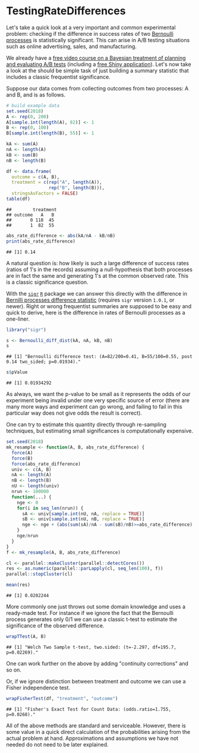 TestingRateDifferences
================

Let's take a quick look at a very important and common experimental problem: checking if the difference in success rates of two [Bernoulli processes](https://en.wikipedia.org/wiki/Bernoulli_process) is statistically significant. This can arise in A/B testing situations such as online advertising, sales, and manufacturing.

We already have a [free video course on a Bayesian treatment of planning and evaluating A/B tests](http://www.win-vector.com/blog/2016/02/free-video-course-applied-bayesian-ab-testing-in-r/) (including a [free Shiny application](https://github.com/WinVector/CampaignPlanner_v3)). Let's now take a look at the should be simple task of just building a summary statistic that includes a classic frequentist significance.

Suppose our data comes from collecting outcomes from two processes: A and B, and is as follows.

``` r
# build example data
set.seed(2018)
A <- rep(0, 200)
A[sample.int(length(A), 82)] <- 1
B <- rep(0, 100)
B[sample.int(length(B), 55)] <- 1

kA <- sum(A)
nA <- length(A)
kB <- sum(B)
nB <- length(B)

df <- data.frame(
  outcome = c(A, B), 
  treatment = c(rep("A", length(A)), 
                rep("B", length(B))),
  stringsAsFactors = FALSE)
table(df)
```

    ##        treatment
    ## outcome   A   B
    ##       0 118  45
    ##       1  82  55

``` r
abs_rate_difference <- abs(kA/nA - kB/nB)
print(abs_rate_difference)
```

    ## [1] 0.14

A natural question is: how likely is such a large difference of success rates (ratios of 1's in the records) assuming a null-hypothesis that both processes are in fact the same and generating 1's at the common observed rate. This is a classic significance question.

With the [`sigr`](https://CRAN.R-project.org/package=sigr) [`R`](https://www.r-project.org) package we can answer this directly with the difference in [Bernilli processes difference statistic](https://winvector.github.io/sigr/reference/Bernoulli_diff_dist.html) (requires `sigr` version `1.0.1`, or newer). Right or wrong frequentist summaries are supposed to be easy and quick to derive, here is the difference in rates of Bernoulli processes as a one-liner.

``` r
library("sigr")

s <- Bernoulli_diff_dist(kA, nA, kB, nB)
s
```

    ## [1] "Bernoulli difference test: (A=82/200=0.41, B=55/100=0.55, post 0.14 two_sided; p=0.01934)."

``` r
s$pValue
```

    ## [1] 0.01934292

As always, we want the p-value to be small as it represents the odds of our experiment being invalid under one very specific source of error (there are many more ways and experiment can go wrong, and failing to fail in this particular way does not give odds the result is correct).

One can try to estimate this quantity directly through re-sampling techniques, but estimating small significances is computationally expensive.

``` r
set.seed(2018)
mk_resample <- function(A, B, abs_rate_difference) {
  force(A)
  force(B)
  force(abs_rate_difference)
  univ <- c(A, B)
  nA <- length(A)
  nB <- length(B)
  nU <- length(univ)
  nrun <- 100000
  function(...) {
    nge <- 0
    for(i in seq_len(nrun)) {
      sA <- univ[sample.int(nU, nA, replace = TRUE)]
      sB <- univ[sample.int(nU, nB, replace = TRUE)]
      nge <- nge + (abs(sum(sA)/nA - sum(sB)/nB)>=abs_rate_difference)
    }
    nge/nrun
  }
}
f <- mk_resample(A, B, abs_rate_difference)

cl <- parallel::makeCluster(parallel::detectCores())
res <- as.numeric(parallel::parLapply(cl, seq_len(100), f))
parallel::stopCluster(cl)

mean(res)
```

    ## [1] 0.0202244

More commonly one just throws out some domain knowledge and uses a ready-made test. For instance if we ignore the fact that the Bernoulli process generates only 0/1 we can use a classic t-test to estimate the significance of the observed difference.

``` r
wrapTTest(A, B)
```

    ## [1] "Welch Two Sample t-test, two.sided: (t=-2.297, df=195.7, p=0.02269)."

One can work further on the above by adding "continuity corrections" and so on.

Or, if we ignore distinction between treatment and outcome we can use a Fisher independence test.

``` r
wrapFisherTest(df, "treatment", "outcome")
```

    ## [1] "Fisher's Exact Test for Count Data: (odds.ratio=1.755, p=0.0268)."

All of the above methods are standard and serviceable. However, there is some value in a quick direct calculation of the probabilities arising from the actual problem at hand. Approximations and assumptions we have not needed do not need to be later explained.
